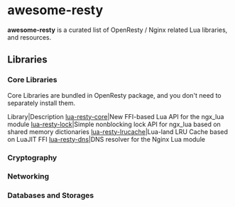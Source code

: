 # awesome-resty

**awesome-resty** is a curated list of OpenResty / Nginx related Lua libraries, and resources.

## Libraries

### Core Libraries

Core Libraries are bundled in OpenResty package, and you don't need to separately install them.

Library|Description
[lua-resty-core](https://github.com/openresty/lua-resty-core)|New FFI-based Lua API for the ngx_lua module
[lua-resty-lock](https://github.com/openresty/lua-resty-lock)|Simple nonblocking lock API for ngx_lua based on shared memory dictionaries
[lua-resty-lrucache](https://github.com/openresty/lua-resty-lrucache)|Lua-land LRU Cache based on LuaJIT FFI
[lua-resty-dns](https://github.com/openresty/lua-resty-dns)|DNS resolver for the Nginx Lua module

### Cryptography

### Networking

### Databases and Storages


